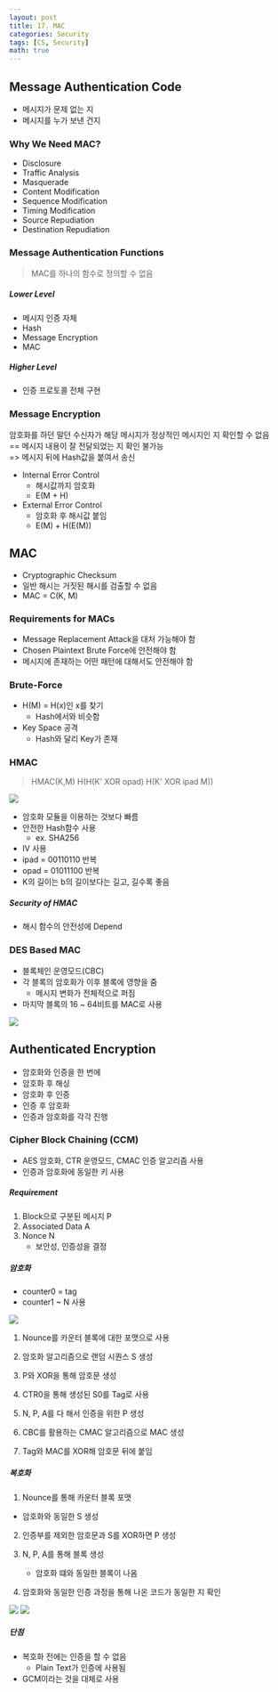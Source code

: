 ```yaml
---
layout: post
title: 17. MAC
categories: Security
tags: [CS, Security]
math: true
---
```


## Message Authentication Code

- 메시지가 문제 없는 지
- 메시지를 누가 보낸 건지

### Why We Need MAC?

- Disclosure
- Traffic Analysis
- Masquerade
- Content Modification
- Sequence Modification
- Timing Modification
- Source Repudiation
- Destination Repudiation

### Message Authentication Functions

> MAC를 하나의 함수로 정의할 수 없음

##### Lower Level

- 메시지 인증 자체
- Hash
- Message Encryption
- MAC

##### Higher Level

- 인증 프로토콜 전체 구현

### Message Encryption

암호화를 하던 말던 수신자가 해당 메시지가 정상적인 메시지인 지 확인할 수 없음  
== 메시지 내용이 잘 전달되었는 지 확인 불가능  
=> 메시지 뒤에 Hash값을 붙여서 송신

- Internal Error Control
  - 해시값까지 암호화
  - E(M + H)
- External Error Control
  - 암호화 후 해시값 붙임
  - E(M) + H(E(M))

## MAC

- Cryptographic Checksum
- 일반 해시는 거짓된 해시를 검출할 수 없음
- MAC = C(K, M)

### Requirements for MACs

- Message Replacement Attack을 대처 가능해야 함
- Chosen Plaintext Brute Force에 안전해야 함
- 메시지에 존재하는 어떤 패턴에 대해서도 안전해야 함

### Brute-Force

- H(M) = H(x)인 x를 찾기
  - Hash에서와 비슷함
- Key Space 공격
  - Hash와 달리 Key가 존재

### HMAC

> HMAC(K,M)
> H(H(K' XOR opad) H(K' XOR ipad M))

<img src="https://github.com/L-Hyun/L-Hyun.github.io/blob/main/assets/Security/12.png?raw=true" />

- 암호화 모듈을 이용하는 것보다 빠름
- 안전한 Hash함수 사용
  - ex. SHA256
- IV 사용
- ipad = 00110110 반복
- opad = 01011100 반복
- K의 길이는 b의 길이보다는 길고, 길수록 좋음

##### Security of HMAC

- 해시 함수의 안전성에 Depend

### DES Based MAC

- 블록체인 운영모드(CBC)
- 각 블록의 암호화가 이후 블록에 영향을 줌
  - 메시지 변화가 전체적으로 퍼짐
- 마지막 블록의 16 ~ 64비트를 MAC로 사용

<img src="https://github.com/L-Hyun/L-Hyun.github.io/blob/main/assets/Security/13.png?raw=true" />

## Authenticated Encryption

- 암호화와 인증을 한 번에
- 암호화 후 해싱
- 암호화 후 인증
- 인증 후 암호화
- 인증과 암호화를 각각 진행

### Cipher Block Chaining (CCM)

- AES 암호화, CTR 운영모드, CMAC 인증 알고리즘 사용
- 인증과 암호화에 동일한 키 사용

##### Requirement

1. Block으로 구분된 메시지 P
2. Associated Data A
3. Nonce N
   - 보안성, 인증성을 결정

##### 암호화

- counter0 = tag
- counter1 ~ N 사용

<img src="https://github.com/L-Hyun/L-Hyun.github.io/blob/main/assets/Security/14.png?raw=true" />

1. Nounce를 카운터 블록에 대한 포맷으로 사용
2. 암호화 알고리즘으로 랜덤 시퀀스 S 생성
3. P와 XOR을 통해 암호문 생성

4. CTR0을 통해 생성된 S0를 Tag로 사용
5. N, P, A를 다 해서 인증을 위한 P 생성
6. CBC를 활용하는 CMAC 알고리즘으로 MAC 생성
7. Tag와 MAC를 XOR해 암호문 뒤에 붙임

##### 복호화

1. Nounce를 통해 카운터 블록 포맷

- 암호화와 동일한 S 생성

2. 인증부를 제외한 암호문과 S를 XOR하면 P 생성

1. N, P, A를 통해 블록 생성
   - 암호화 떄와 동일한 블록이 나옴
1. 암호화와 동일한 인증 과정을 통해 나온 코드가 동일한 지 확인

<img src="https://github.com/L-Hyun/L-Hyun.github.io/blob/main/assets/Security/15.png?raw=true" />
<img src="https://github.com/L-Hyun/L-Hyun.github.io/blob/main/assets/Security/16.png?raw=true" />

##### 단점

- 복호화 전에는 인증을 할 수 없음
  - Plain Text가 인증에 사용됨
- GCM이라는 것을 대체로 사용
